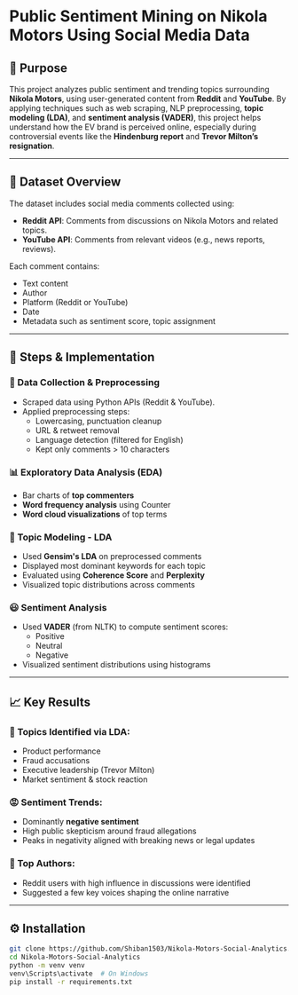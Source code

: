 # Public Sentiment Mining on Nikola Motors Using Social Media Data

## 📌 Purpose
This project analyzes public sentiment and trending topics surrounding **Nikola Motors**, using user-generated content from **Reddit** and **YouTube**. By applying techniques such as web scraping, NLP preprocessing, **topic modeling (LDA)**, and **sentiment analysis (VADER)**, this project helps understand how the EV brand is perceived online, especially during controversial events like the **Hindenburg report** and **Trevor Milton’s resignation**.

---

## 📂 Dataset Overview

The dataset includes social media comments collected using:
- **Reddit API**: Comments from discussions on Nikola Motors and related topics.
- **YouTube API**: Comments from relevant videos (e.g., news reports, reviews).
  
Each comment contains:
- Text content
- Author
- Platform (Reddit or YouTube)
- Date
- Metadata such as sentiment score, topic assignment

---

## 🔄 Steps & Implementation

### 🧹 Data Collection & Preprocessing
- Scraped data using Python APIs (Reddit & YouTube).
- Applied preprocessing steps:
  - Lowercasing, punctuation cleanup
  - URL & retweet removal
  - Language detection (filtered for English)
  - Kept only comments > 10 characters

### 📊 Exploratory Data Analysis (EDA)
- Bar charts of **top commenters**
- **Word frequency analysis** using Counter
- **Word cloud visualizations** of top terms

### 🧠 Topic Modeling - LDA
- Used **Gensim's LDA** on preprocessed comments
- Displayed most dominant keywords for each topic
- Evaluated using **Coherence Score** and **Perplexity**
- Visualized topic distributions across comments

### 😃 Sentiment Analysis
- Used **VADER** (from NLTK) to compute sentiment scores:
  - Positive
  - Neutral
  - Negative
- Visualized sentiment distributions using histograms

---

## 📈 Key Results

### 🧠 Topics Identified via LDA:
- Product performance
- Fraud accusations
- Executive leadership (Trevor Milton)
- Market sentiment & stock reaction

### 😡 Sentiment Trends:
- Dominantly **negative sentiment**
- High public skepticism around fraud allegations
- Peaks in negativity aligned with breaking news or legal updates

### 📢 Top Authors:
- Reddit users with high influence in discussions were identified
- Suggested a few key voices shaping the online narrative

---

## ⚙️ Installation

```bash
git clone https://github.com/Shiban1503/Nikola-Motors-Social-Analytics.git
cd Nikola-Motors-Social-Analytics
python -m venv venv
venv\Scripts\activate  # On Windows
pip install -r requirements.txt
